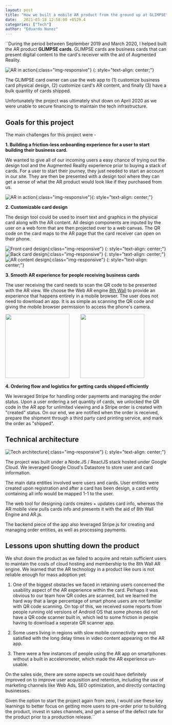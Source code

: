```yaml
---
layout: post
title: "How we built a mobile AR product from the ground up at GLIMPSE"
date:   2021-03-18 12:58:00 +0529.4
categories: ["Tech"]
author: "Eduardo Nunez"
---
```


``During the period between September 2019 and March 2020, I helped built the AR product **GLIMPSE cards**. GLIMPSE cards are business cards that can present digital content to the card's receiver with the aid of Augmented Reality.

![AR in action](/posts-photos/GLIMPSE/detect_demo_trim.gif){:class="img-responsive"}
{: style="text-align: center;"}

The GLIMPSE card owner can use the web app to (1) customize business card physical design, (2) customize card's AR content, and finally (3) have a bulk quantity of cards shipped.

Unfortunately the project was ultimately shut down on April 2020 as we were unable to secure financing to maintain the tech infrastructure.


## Goals for this project

The main challenges for this project were - 

**1. Building a friction-less onboarding experience for a user to start building their business card.**

We wanted to give all of our incoming users a easy chance of trying out the design tool and the Augmented Reality experience prior to buying a stack of cards. For a user to start their journey, they just needed to start an account in our site. They are then be presented with a design tool where they can get a sense of what the AR product would look like if they purchased from us.


![AR in action](/posts-photos/GLIMPSE/login.png){:class="img-responsive"}{: style="text-align: center;"}

**2. Customizable card design**

The design tool could be used to insert text and graphics in the physical card along with the AR content. All design components are inputed by the user on a web form that are then projected over to a web canvas. The QR code on the card maps to the AR page that the card receiver can open on their phone.

![Front card design](/posts-photos/GLIMPSE/design1.png){:class="img-responsive"}
{: style="text-align: center;"}
![Back card design](/posts-photos/GLIMPSE/design2.png){:class="img-responsive"}
{: style="text-align: center;"}
![AR content design](/posts-photos/GLIMPSE/design3.png){:class="img-responsive"}
{: style="text-align: center;"}


**3. Smooth AR experience for people receiving business cards**

The user receiving the card needs to scan the QR code to be presented with the AR view. We choose the Web AR engine <a href="https://www.8thwall.com/">8th Wall</a> to provide an experience that happens entirely in a mobile browser. The user does not need to download an app. It is as simple as scanning the QR code and giving the mobile browser permission to access the phone's camera.


<p float="left">
  <img src="/posts-photos/GLIMPSE/ar1.png" width="200" />
  <span style="margin-left:30px"/>
  <img src="/posts-photos/GLIMPSE/rooftop_demo.png" width="200" /> 
</p>


**4. Ordering flow and logistics for getting cards shipped efficiently**

We leveraged Stripe for handling order payments and managing the order status. Upon a user ordering a set quantity of cards, we unlocked the QR code in the AR app for unlimited viewing and a Stripe order is created with "created" status. On our end, we are notified when the order is received, prepare the shipment through a third party card printing service, and mark the order as "shipped".

## Technical architecture

![Tech architecture](/posts-photos/GLIMPSE/tech_arch.png){:class="img-responsive"}
{: style="text-align: center;"}



The project was built under a Node.JS / ReactJS stack hosted under Google Cloud. We leveraged Google Cloud's Datastore to store user and card information.

The main data entities involved were users and cards. User entities were created upon registration and after a card has been design, a card entity containing all info would be mapped 1-1 to the user.

The web tool for designing cards creates + updates card info, whereas the AR mobile view pulls cards info and presents it with the aid of 8th Wall Engine and AR.js.

The backend piece of the app also leveraged Stripe.js for creating and managing order entities, as well as processing payments.

## Lessons upon shutting down the product

We shut down the product as we failed to acquire and retain sufficient users to maintain the costs of cloud hosting and membership to the 8th Wall AR engine. We learned that the AR technology in a product like ours is not reliable enough for mass adoption yet:

1. One of the biggest obstacles we faced in retaining users concerned the usability aspect of the AR experience within the card. Perhaps it was obvious to our team how QR codes are scanned, but we learned the hard way that a large percentage of smart phone users are not familiar with QR code scanning. On top of this, we received some reports from people running old versions of Android OS that some phones did not have a QR code scanner built in, which led to some friction in people having to download a seperate QR scanner app.

2. Some users living in regions with slow mobile connectivity were not satisfied with the long delay times in video content appearing on the AR app.

3. There were a few instances of people using the AR app on smartphones without a built in accelerometer, which made the AR experience un-usable.

On the sales side, there are some aspects we could have definitely improved on to improve user acquisition and retention, including the use of marketing channels like Web Ads, SEO optimization, and directly contacting businesses.

Given the option to start the project again from zero, I would use these key learnings to better focus on getting more users to pre-order prior to building the product, invest in sales channels, and get a sense of the defect rate for the product prior to a production release.``
